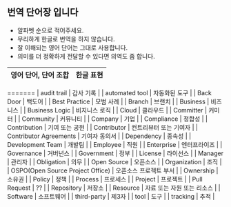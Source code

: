 ## 번역 단어장 입니다

* 알파벳 순으로 적어주세요.
* 무리하게 한글로 번역을 하지 않습니다.
* 잘 이해되는 영어 단어는 그대로 사용합니다.
* 의미를 더 정확하게 전달할 수 있다면 의역도 좀 합니다.

| 영어 단어, 단어 조합  | 한글 표현 |
|--|--|
=======
| audit trail | 감사 기록 |
| automated tool | 자동화된 도구 |
| Back Door | 백도어 |
| Best Practice | 모범 사례 |
| Branch | 브랜치 | 
| Business | 비즈니스 |
| Business Logic | 비지니스 로직 |
| Cloud | 클라우드 |
| Committer | 커미터 |
| Community | 커뮤니티 |
| Company | 기업 |
| Compliance | 정합성 |
| Contribution | 기여 또는 공헌 |
| Contributor | 컨트리뷰터 또는 기여자 |
| Contributor Agreements | 기여자 동의서 |
| Dependency | 종속성 |
| Development Team | 개발팀 |
| Employee | 직원 |
| Enterprise  | 엔터프라이즈 |
| Governance | 거버넌스 |
| Government | 정부 |
| License | 라이선스 |
| Manager | 관리자 |
| Obligation | 의무 |
| Open Source | 오픈소스 |
| Organization | 조직 |
| OSPO(Open Source Project Office) | 오픈소스 프로젝트 부서 |
| Ownership | 소유권 |
| Policy | 정책 |
| Process | 프로세스 |
| Project | 프로젝트 |
| Pull Request | ?? |
| Repository | 저장소 |
| Resource | 자료 또는 자원 또는 리소스 |
| Software | 소프트웨어 |
| third-party | 제3자 |
| tool | 도구 |
| tracking | 추적 |
